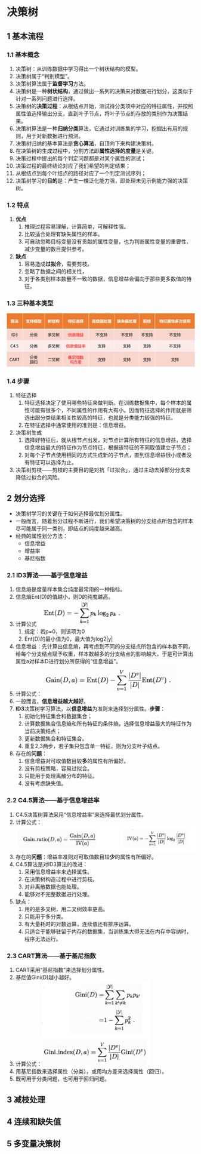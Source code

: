 # 决策树

## 1 基本流程

### 1.1 基本概念

1. 决策树：从训练数据中学习得出一个树状结构的模型。
2. 决策树属于“判别模型”。 
3. 决策树算法属于**监督学习**方法。
4. 决策树是一种**树状结构**，通过做出一系列的决策来对数据进行划分，这类似于针对一系列问题进行选择。
5. 决策树的**决策过程**：从根结点开始，测试待分类项中对应的特征属性，并按照属性值选择输出分支，直到叶子节点，将叶子节点的存放的类别作为决策结果。
6. 决策树算法是一种**归纳分类**算法，它通过对训练集的学习，挖掘出有用的规则，用于对新数据进行预测。
7. 决策树归纳的基本算法是**贪心算法**，自顶向下来构建决策树。
8. 在决策树的生成过程中，分割方法即**属性选择的度量**是关键。
9. 决策过程中提出的每个判定问题都是对某个属性的测试；
10. 决策过程的最终结论对应了我们希望的判定结果；
11. 从根结点到每个叶结点的路径对应了一个判定测试序列；
12. 决策树学习的**目的**是：产生一棵泛化能力强，即处理未见示例能力强的决策树。

### 1.2 特点

1. **优点**
   1. 推理过程容易理解，计算简单，可解释性强。
   2. 比较适合处理有缺失属性的样本。
   3. 可自动忽略目标变量没有贡献的属性变量，也为判断属性变量的重要性、减少变量的数目提供参考。
2. **缺点**
   1. 容易造成**过拟合**，需要剪枝。
   2. 忽略了数据之间的相关性，
   3. 对于各类别样本数量不一致的数据，信息增益会偏向于那些更多数值的特征。

### 1.3 三种基本类型

![img.png](img/04_1img.png)

### 1.4 步骤

1. 特征选择
   1. 特征选择决定了使用哪些特征来做判断。在训练数据集中，每个样本的属性可能有很多个，不同属性的作用有大有小。因而特征选择的作用就是筛选出跟分类结果相关性较高的特征，也就是分类能力较强的特征。
   2. 在特征选择中通常使用的准则是：信息增益。
2. 决策树生成
   1. 选择好特征后，就从根节点出发，对节点计算所有特征的信息增益，选择信息增益最大的特征作为节点特征，根据该特征的不同取值建立子节点；
   2. 对每个子节点使用相同的方式生成新的子节点，直到信息增益很小或者没有特征可以选择为止。
3. 决策树剪枝——剪枝的主要目的是对抗「过拟合」，通过主动去掉部分分支来降低过拟合的风险。

## 2 划分选择

* 决策树学习的关键在于如何选择最优划分属性。
* 一般而言，随着划分过程不断进行，我们希望决策树的分支结点所包含的样本尽可能属于同一类别，即结点的纯度越来越高。
* 经典的属性划分方法：
  * 信息增益
  * 增益率
  * 基尼指数

### 2.1 ID3算法——基于信息增益

1. 信息熵是度量样本集合纯度最常用的一种指标。
2. 信息熵Ent(D)的值越小，则D的纯度越高。
3. 计算公式 ![img.png](img/04_2img.png)
   1. 规定：若p=0，则该项为0
   2. Ent(D)的最小值为0，最大值为log2|y|
4. 信息增益：先计算出信息熵，再考虑到不同的分支结点所包含的样本数不同，给每个分支结点赋予权重，样本数越多的分支结点的影响越大，于是可计算出属性a对样本D进行划分所获得的“信息增益”。
5. 计算公式：![img.png](img/04_3img.png)
6. 一般而言，**信息增益越大越好**。
7. **ID3**决策树学习算法，以**信息增益**为准则来选择划分属性。**步骤**：
   1. 初始化特征集合和数据集合；
   2. 计算数据集合信息熵和所有特征的条件熵，选择信息增益最大的特征作为当前决策结点；
   3. 更新数据集合和特征集合。
   4. 重复2,3两步，若子集只包含单一特征，则为分支叶子结点。
8. 存在的**问题**：
   1. 信息增益对可取值数目较**多**的属性有所偏好。
   2. 没有剪枝策略，容易过拟合。
   3. 只能用于处理离散分布的特征。
   4. 没有考虑缺失值。

### 2.2 C4.5算法——基于信息增益率

1. C4.5决策树算法采用“信息增益率”来选择最优划分属性。
2. 计算公式：![img.png](img/04_4img.png)
3. 存在的**问题**：增益率准则对可取值数目较**少**的属性有所偏好。
4. C4.5算法是对ID3算法的改进：
   1. 采用信息增益率来选择属性。
   2. 在决策树构造过程中进行剪枝。
   3. 对非离散数据也能处理。
   4. 能够对不完整数据进行处理。
5. 缺点：
   1. 用的是多叉树，用二叉树效率更高。
   2. 只能用于多分类。
   3. 有大量耗时的对数运算，连续值还有排序运算。
   4. 只适合于能够驻留于内存的数据集，当训练集大得无法在内存中容纳时，程序无法运行。

### 2.3 CART算法——基于基尼指数

1. CART采用“基尼指数”来选择划分属性。
2. 基尼值Gini(D)越小越好。
3. 计算公式：![img.png](img/04_5img.png)
4. 用基尼指数来选择属性（分类），或用均方差来选择属性（回归）。
5. 既可用于分类问题，也可用于回归问题。

## 3 减枝处理

## 4 连续和缺失值

## 5 多变量决策树


